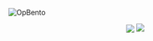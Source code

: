 ![OpBento](https://firebasestorage.googleapis.com/v0/b/smartkaksha-fe32c.appspot.com/o/opbento%2Fspirizeonc433a.png?alt=media)



<p align="center">
  <img src="https://discord-readme-badge.vercel.app/api?id=1031196479337013338" align='center' />
  <img  align=top flex-grow=1 src="https://leetcard.jacoblin.cool/spirizeon?theme=dark&font=Nunito&ext=heatmap" />  
</p>
